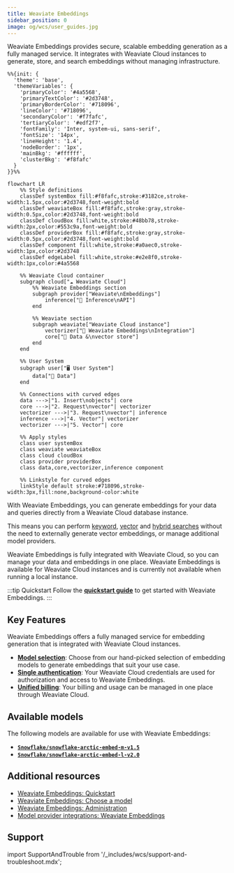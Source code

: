 ```yaml
---
title: Weaviate Embeddings
sidebar_position: 0
image: og/wcs/user_guides.jpg
---
```


Weaviate Embeddings provides secure, scalable embedding generation as a fully managed service. It integrates with Weaviate Cloud instances to generate, store, and search embeddings without managing infrastructure.

```mermaid
%%{init: {
  'theme': 'base',
  'themeVariables': {
    'primaryColor': '#4a5568',
    'primaryTextColor': '#2d3748',
    'primaryBorderColor': '#718096',
    'lineColor': '#718096',
    'secondaryColor': '#f7fafc',
    'tertiaryColor': '#edf2f7',
    'fontFamily': 'Inter, system-ui, sans-serif',
    'fontSize': '14px',
    'lineHeight': '1.4',
    'nodeBorder': '1px',
    'mainBkg': '#ffffff',
    'clusterBkg': '#f8fafc'
  }
}}%%

flowchart LR
    %% Style definitions
    classDef systemBox fill:#f8fafc,stroke:#3182ce,stroke-width:1.5px,color:#2d3748,font-weight:bold
    classDef weaviateBox fill:#f8fafc,stroke:gray,stroke-width:0.5px,color:#2d3748,font-weight:bold
    classDef cloudBox fill:white,stroke:#48bb78,stroke-width:2px,color:#553c9a,font-weight:bold
    classDef providerBox fill:#f8fafc,stroke:gray,stroke-width:0.5px,color:#2d3748,font-weight:bold
    classDef component fill:white,stroke:#a0aec0,stroke-width:1px,color:#2d3748
    classDef edgeLabel fill:white,stroke:#e2e8f0,stroke-width:1px,color:#4a5568

    %% Weaviate Cloud container
    subgraph cloud["☁️ Weaviate Cloud"]
        %% Weaviate Embeddings section
        subgraph provider["Weaviate\nEmbeddings"]
            inference["🤖 Inference\nAPI"]
        end

        %% Weaviate section
        subgraph weaviate["Weaviate Cloud instance"]
            vectorizer["🔌 Weaviate Embeddings\nIntegration"]
            core["💾 Data &\nvector store"]
        end
    end

    %% User System
    subgraph user["🖥️ User System"]
        data["📄 Data"]
    end

    %% Connections with curved edges
    data --->|"1. Insert\nobjects"| core
    core --->|"2. Request\nvector"| vectorizer
    vectorizer --->|"3. Request\nvector"| inference
    inference --->|"4. Vector"| vectorizer
    vectorizer --->|"5. Vector"| core

    %% Apply styles
    class user systemBox
    class weaviate weaviateBox
    class cloud cloudBox
    class provider providerBox
    class data,core,vectorizer,inference component

    %% Linkstyle for curved edges
    linkStyle default stroke:#718096,stroke-width:3px,fill:none,background-color:white
```

With Weaviate Embeddings, you can generate embeddings for your data and queries directly from a Weaviate Cloud database instance.

This means you can perform [keyword](/developers/weaviate/search/bm25), [vector](/developers/weaviate/search/similarity) and [hybrid searches](/developers/weaviate/search/hybrid) without the need to externally generate vector embeddings, or manage additional model providers.

Weaviate Embeddings is fully integrated with Weaviate Cloud, so you can manage your data and embeddings in one place. Weaviate Embeddings is available for Weaviate Cloud instances and is currently not available when running a local instance.

:::tip Quickstart
Follow the **[quickstart guide](/developers/wcs/embeddings/quickstart)** to get started with Weaviate Embeddings.
:::

## Key Features

Weaviate Embeddings offers a fully managed service for embedding generation that is integrated with Weaviate Cloud instances.

- **[Model selection](/developers/wcs/embeddings/models)**: Choose from our hand-picked selection of embedding models to generate embeddings that suit your use case.
- **[Single authentication](/developers/wcs/manage-clusters/connect)**: Your Weaviate Cloud credentials are used for authorization and access to Weaviate Embeddings.
- **[Unified billing](/developers/wcs/embeddings/administration#billing)**: Your billing and usage can be managed in one place through Weaviate Cloud.

## Available models

The following models are available for use with Weaviate Embeddings:

- **[`Snowflake/snowflake-arctic-embed-m-v1.5`](/developers/wcs/embeddings/models#snowflake-arctic-embed-m-v1.5)**
- **[`Snowflake/snowflake-arctic-embed-l-v2.0`](/developers/wcs/embeddings/models#snowflake-arctic-embed-l-v2.0)**

## Additional resources

- [Weaviate Embeddings: Quickstart](/developers/wcs/embeddings/quickstart)
- [Weaviate Embeddings: Choose a model](/developers/wcs/embeddings/models)
- [Weaviate Embeddings: Administration](/developers/wcs/embeddings/administration)
- [Model provider integrations: Weaviate Embeddings](/developers/weaviate/model-providers/weaviate/embeddings)

## Support

import SupportAndTrouble from '/_includes/wcs/support-and-troubleshoot.mdx';

<SupportAndTrouble />
